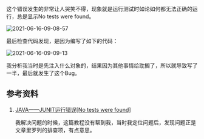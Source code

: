 这个错误发生的非常让人哭笑不得，现象就是运行测试时如论如何都无法正确的运行，总是显示No tests were found。

![2021-06-16-09-08-57](https://junjie2018sz.oss-cn-shenzhen.aliyuncs.com/images/2021-06-16-09-08-57.png)

最后检查代码发现，是因为编写了如下的代码：

![2021-06-16-09-09-13](https://junjie2018sz.oss-cn-shenzhen.aliyuncs.com/images/2021-06-16-09-09-13.png)

我分析我当时是先注入什么对象的，结果因为其他事情给耽搁了，所以就导致写了一半，最后就发生了这个Bug。

## 参考资料

1. [JAVA——JUNIT运行错误[No tests were found]](https://blog.csdn.net/weixin_43272781/article/details/111027076)
   
   我解决问题的时候，这篇教程没有帮到我，当时我定位问题后，发现问题正是文章里罗列的排查项，有点意思。